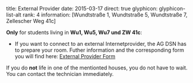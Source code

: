 title: External Provider
date: 2015-03-17
direct: true
glyphicon: glyphicon-list-alt
rank: 4
information: [Wundtstraße 1, Wundtstraße 5, Wundtstraße 7, Zellescher Weg 41c]

__Only__ for students living in __Wu1, Wu5, Wu7 und ZW 41c__:

* If you want to connect to an external Internetprovider, the AG DSN has to prepare your room.
Futher information and the corresponding form you will find here:
[External Provider Form](/documents/externalprovider.pdf)

If you do __not__ life in one of the mentionted houses, you do not have to wait. You can contact the technician immediately.
